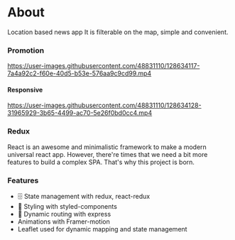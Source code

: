 # About
Location based news app
It is filterable on the map, simple and convenient.

### Promotion

https://user-images.githubusercontent.com/48831110/128634117-7a4a92c2-f60e-40d5-b53e-576aa9c9cd99.mp4

#### Responsive

https://user-images.githubusercontent.com/48831110/128634128-31965929-3b65-4499-ac70-5e26f0bd0cc4.mp4

### Redux

React is an awesome and minimalistic framework to make a modern universal react app. However, there're times that we need a bit more features to build a complex SPA. That's why this project is born.


### Features

 -  🗄 State management with redux, react-redux 
 - 💅  Styling with styled-components
 - 🚄 Dynamic routing with express
 -  Animations with Framer-motion
 - Leaflet used for dynamic mapping and state management 
 
